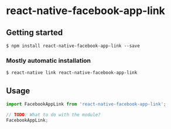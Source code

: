 # react-native-facebook-app-link

## Getting started

`$ npm install react-native-facebook-app-link --save`

### Mostly automatic installation

`$ react-native link react-native-facebook-app-link`

## Usage
```javascript
import FacebookAppLink from 'react-native-facebook-app-link';

// TODO: What to do with the module?
FacebookAppLink;
```
